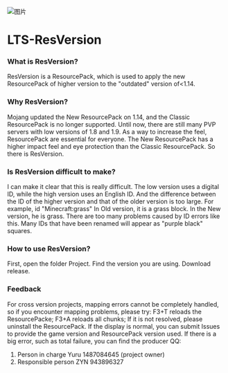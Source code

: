 ![图片](https://user-images.githubusercontent.com/93127461/196017998-14ffb001-6d26-4328-9d2c-fa52751eddbd.png)
# LTS-ResVersion
### What is ResVersion?
ResVersion is a ResourcePack, which is used to apply the new ResourcePack of higher version to the "outdated" version of<1.14.
### Why ResVersion?
Mojang updated the New ResourcePack on 1.14, and the Classic ResourcePack is no longer supported.
Until now, there are still many PVP servers with low versions of 1.8 and 1.9. As a way to increase the feel, ResourcePack are essential for everyone.
The New ResourcePack has a higher impact feel and eye protection than the Classic ResourcePack.
So there is ResVersion.
### Is ResVersion difficult to make?
I can make it clear that this is really difficult.
The low version uses a digital ID, while the high version uses an English ID.
And the difference between the ID of the higher version and that of the older version is too large.
For example, id "Minecraft:grass"
In Old version, it is a grass block.
In the New version, he is grass.
There are too many problems caused by ID errors like this. Many IDs that have been renamed will appear as "purple black" squares.
### How to use ResVersion?
First, open the folder Project.
Find the version you are using.
Download release.
### Feedback
For cross version projects, mapping errors cannot be completely handled, so if you encounter mapping problems, please try:
F3+T reloads the ResourcePacke;
F3+A reloads all chunks;
If it is not resolved, please uninstall the ResourcePack. If the display is normal, you can submit Issues to provide the game version and ResourcePack version used.
If there is a big error, such as total failure, you can find the producer QQ:
1. Person in charge Yuru 1487084645 (project owner)
2. Responsible person ZYN 943896327

